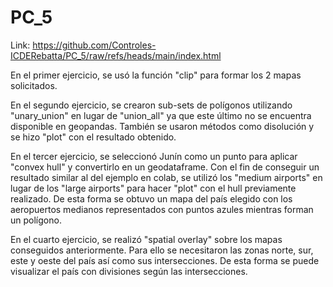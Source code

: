 # PC_5
Link: https://github.com/Controles-ICDERebatta/PC_5/raw/refs/heads/main/index.html

En el primer ejercicio, se usó la función "clip" para formar los 2 mapas solicitados.

En el segundo ejercicio, se crearon sub-sets de polígonos utilizando "unary_union" en lugar de "union_all" ya que este último no se encuentra disponible en geopandas. También se usaron métodos como disolución y se hizo "plot" con el resultado obtenido.

En el tercer ejercicio, se seleccionó Junín como un punto para aplicar "convex hull" y convertirlo en un geodataframe. Con el fin de conseguir un resultado similar al del ejemplo en colab, se utilizó los "medium airports" en lugar de los "large airports" para hacer "plot" con el hull previamente realizado. De esta forma se obtuvo un mapa del país elegido con los aeropuertos medianos representados con puntos azules mientras forman un polígono.

En el cuarto ejercicio, se realizó "spatial overlay" sobre los mapas conseguidos anteriormente. Para ello se necesitaron las zonas norte, sur, este y oeste del país así como sus intersecciones. De esta forma se puede visualizar el país con divisiones según las intersecciones.

